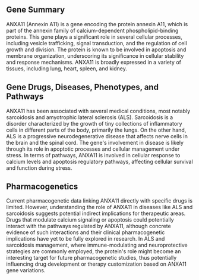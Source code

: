 ## Gene Summary
ANXA11 (Annexin A11) is a gene encoding the protein annexin A11, which is part of the annexin family of calcium-dependent phospholipid-binding proteins. This gene plays a significant role in several cellular processes, including vesicle trafficking, signal transduction, and the regulation of cell growth and division. The protein is known to be involved in apoptosis and membrane organization, underscoring its significance in cellular stability and response mechanisms. ANXA11 is broadly expressed in a variety of tissues, including lung, heart, spleen, and kidney.

## Gene Drugs, Diseases, Phenotypes, and Pathways
ANXA11 has been associated with several medical conditions, most notably sarcoidosis and amyotrophic lateral sclerosis (ALS). Sarcoidosis is a disorder characterized by the growth of tiny collections of inflammatory cells in different parts of the body, primarily the lungs. On the other hand, ALS is a progressive neurodegenerative disease that affects nerve cells in the brain and the spinal cord. The gene's involvement in disease is likely through its role in apoptotic processes and cellular management under stress. In terms of pathways, ANXA11 is involved in cellular response to calcium levels and apoptosis regulatory pathways, affecting cellular survival and function during stress.

## Pharmacogenetics
Current pharmacogenetic data linking ANXA11 directly with specific drugs is limited. However, understanding the role of ANXA11 in diseases like ALS and sarcoidosis suggests potential indirect implications for therapeutic areas. Drugs that modulate calcium signaling or apoptosis could potentially interact with the pathways regulated by ANXA11, although concrete evidence of such interactions and their clinical pharmacogenetic implications have yet to be fully explored in research. In ALS and sarcoidosis management, where immune-modulating and neuroprotective strategies are commonly employed, the protein's role might become an interesting target for future pharmacogenetic studies, thus potentially influencing drug development or therapy customization based on ANXA11 gene variations.